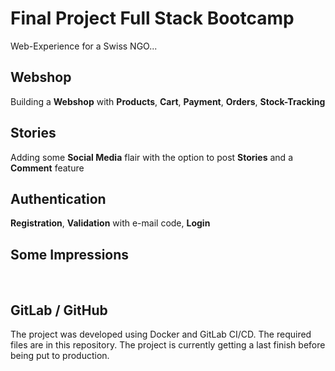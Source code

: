 # Final Project Full Stack Bootcamp

Web-Experience for a Swiss NGO...

## Webshop

Building a **Webshop** with **Products**, **Cart**, **Payment**, **Orders**, **Stock-Tracking**

## Stories

Adding some **Social Media** flair with the option to post **Stories** and a **Comment** feature

## Authentication

**Registration**, **Validation** with e-mail code, **Login**
<br>

## Some Impressions
<br>



## GitLab / GitHub

The project was developed using Docker and GitLab CI/CD. The required files are in this repository. The project is currently getting a last finish before being put to production.
